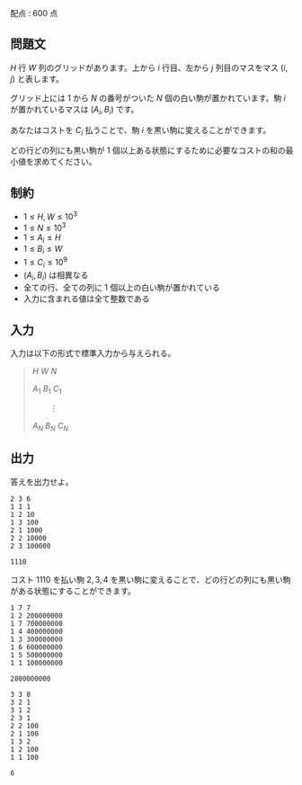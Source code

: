 配点 : $600$ 点

## 問題文

$H$ 行 $W$ 列のグリッドがあります。上から $i$ 行目、左から $j$ 列目のマスをマス $(i,j)$ と表します。

グリッド上には $1$ から $N$ の番号がついた $N$ 個の白い駒が置かれています。駒 $i$ が置かれているマスは $(A_i,B_i)$ です。

あなたはコストを $C_i$ 払うことで、駒 $i$ を黒い駒に変えることができます。

どの行どの列にも黒い駒が $1$ 個以上ある状態にするために必要なコストの和の最小値を求めてください。

## 制約

- $1 \leq H,W \leq 10^3$
- $1 \leq N \leq 10^3$
- $1 \leq A_i \leq H$
- $1 \leq B_i \leq W$
- $1 \leq C_i \leq 10^9$
- $(A_i,B_i)$ は相異なる
- 全ての行、全ての列に $1$ 個以上の白い駒が置かれている
- 入力に含まれる値は全て整数である

## 入力

入力は以下の形式で標準入力から与えられる。

> $H$ $W$ $N$
> 
> $A_1$ $B_1$ $C_1$
> 
> $\hspace{23pt} \vdots$
> 
> $A_N$ $B_N$ $C_N$

## 出力

答えを出力せよ。  

```input1
2 3 6
1 1 1
1 2 10
1 3 100
2 1 1000
2 2 10000
2 3 100000
```

```output1
1110
```

コスト $1110$ を払い駒 $2,3,4$ を黒い駒に変えることで、どの行どの列にも黒い駒がある状態にすることができます。

```input2
1 7 7
1 2 200000000
1 7 700000000
1 4 400000000
1 3 300000000
1 6 600000000
1 5 500000000
1 1 100000000
```

```output2
2800000000
```

```input3
3 3 8
3 2 1
3 1 2
2 3 1
2 2 100
2 1 100
1 3 2
1 2 100
1 1 100
```

```output3
6
```